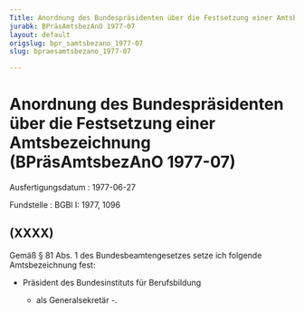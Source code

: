 ```yaml
---
Title: Anordnung des Bundespräsidenten über die Festsetzung einer Amtsbezeichnung
jurabk: BPräsAmtsbezAnO 1977-07
layout: default
origslug: bpr_samtsbezano_1977-07
slug: bpraesamtsbezano_1977-07

---
```


# Anordnung des Bundespräsidenten über die Festsetzung einer Amtsbezeichnung (BPräsAmtsbezAnO 1977-07)

Ausfertigungsdatum
:   1977-06-27

Fundstelle
:   BGBl I: 1977, 1096



## (XXXX)

Gemäß § 81 Abs. 1 des Bundesbeamtengesetzes setze ich folgende
Amtsbezeichnung fest:

*   Präsident des Bundesinstituts für Berufsbildung

    - als Generalsekretär -.




